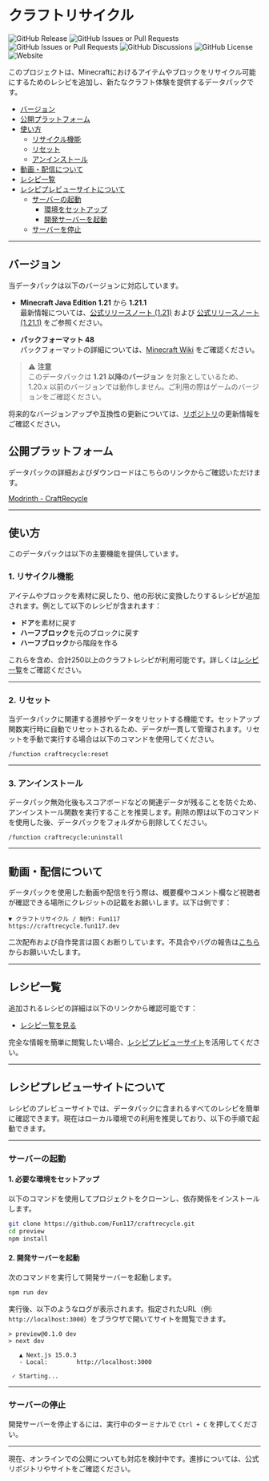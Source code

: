 # クラフトリサイクル

![GitHub Release](https://img.shields.io/github/v/release/fun117/craftrecycle)
![GitHub Issues or Pull Requests](https://img.shields.io/github/issues/fun117/craftrecycle)
![GitHub Issues or Pull Requests](https://img.shields.io/github/issues-pr/fun117/craftrecycle)
![GitHub Discussions](https://img.shields.io/github/discussions/fun117/craftrecycle)
![GitHub License](https://img.shields.io/github/license/fun117/craftrecycle)
![Website](https://img.shields.io/website?url=https%3A%2F%2Fcraftrecycle.fun117.dev%2F)

このプロジェクトは、Minecraftにおけるアイテムやブロックをリサイクル可能にするためのレシピを追加し、新たなクラフト体験を提供するデータパックです。

- [バージョン](#バージョン)
- [公開プラットフォーム](#公開プラットフォーム)
- [使い方](#使い方)
  - [リサイクル機能](#1-リサイクル機能)
  - [リセット](#2-リセット)
  - [アンインストール](#3-アンインストール)
- [動画・配信について](#動画配信について)
- [レシピ一覧](#レシピ一覧)
- [レシピプレビューサイトについて](#レシピプレビューサイトについて)
  - [サーバーの起動](#サーバーの起動)
    - [環境をセットアップ](#1-必要な環境をセットアップ)
    - [開発サーバーを起動](#2-開発サーバーを起動)
  - [サーバーを停止](#サーバーの停止)

---

## バージョン

当データパックは以下のバージョンに対応しています。

- **Minecraft Java Edition 1.21** から **1.21.1**  
  最新情報については、[公式リリースノート (1.21)](https://www.minecraft.net/ja-jp/article/minecraft-java-edition-1-21) および [公式リリースノート (1.21.1)](https://www.minecraft.net/ja-jp/article/minecraft-java-edition-1-21-1) をご参照ください。

- **パックフォーマット 48**  
  パックフォーマットの詳細については、[Minecraft Wiki](https://minecraft.wiki/w/Pack_format) をご確認ください。

> ⚠ **注意**  
> このデータパックは **1.21 以降のバージョン** を対象としているため、1.20.x 以前のバージョンでは動作しません。ご利用の際はゲームのバージョンをご確認ください。

将来的なバージョンアップや互換性の更新については、[リポジトリ](https://github.com/Fun117/craftrecycle)の更新情報をご確認ください。

## 公開プラットフォーム

データパックの詳細およびダウンロードはこちらのリンクからご確認いただけます。

[Modrinth - CraftRecycle](https://modrinth.com/project/craftrecycle)

---

## 使い方

このデータパックは以下の主要機能を提供しています。

### 1. リサイクル機能

アイテムやブロックを素材に戻したり、他の形状に変換したりするレシピが追加されます。例として以下のレシピが含まれます：

- **ドア**を素材に戻す
- **ハーフブロック**を元のブロックに戻す
- **ハーフブロック**から階段を作る

これらを含め、合計250以上のクラフトレシピが利用可能です。詳しくは[レシピ一覧](#レシピ一覧)をご確認ください。

---

### 2. リセット

当データパックに関連する進捗やデータをリセットする機能です。セットアップ関数実行時に自動でリセットされるため、データが一貫して管理されます。リセットを手動で実行する場合は以下のコマンドを使用してください。

```command
/function craftrecycle:reset
```

---

### 3. アンインストール

データパック無効化後もスコアボードなどの関連データが残ることを防ぐため、アンインストール関数を実行することを推奨します。削除の際は以下のコマンドを使用した後、データパックをフォルダから削除してください。

```command
/function craftrecycle:uninstall
```

---

## 動画・配信について

データパックを使用した動画や配信を行う際は、概要欄やコメント欄など視聴者が確認できる場所にクレジットの記載をお願いします。以下は例です：

```text
▼ クラフトリサイクル / 制作: Fun117
https://craftrecycle.fun117.dev
```

二次配布および自作発言は固くお断りしています。不具合やバグの報告は[こちら](https://github.com/Fun117/craftrecycle/issues)からお願いいたします。

---

## レシピ一覧

追加されるレシピの詳細は以下のリンクから確認可能です：

- [レシピ一覧を見る](README/recipe.md)

完全な情報を簡単に閲覧したい場合、[レシピプレビューサイト](#レシピプレビューサイトについて)を活用してください。

---

## レシピプレビューサイトについて

レシピのプレビューサイトでは、データパックに含まれるすべてのレシピを簡単に確認できます。現在はローカル環境での利用を推奨しており、以下の手順で起動できます。

---

### サーバーの起動

#### 1. 必要な環境をセットアップ

以下のコマンドを使用してプロジェクトをクローンし、依存関係をインストールします。

```bash
git clone https://github.com/Fun117/craftrecycle.git
cd preview
npm install
```

#### 2. 開発サーバーを起動

次のコマンドを実行して開発サーバーを起動します。

```bash
npm run dev
```

実行後、以下のようなログが表示されます。指定されたURL（例: `http://localhost:3000`）をブラウザで開いてサイトを閲覧できます。

```log
> preview@0.1.0 dev
> next dev

   ▲ Next.js 15.0.3
   - Local:        http://localhost:3000

 ✓ Starting...
```

---

### サーバーの停止

開発サーバーを停止するには、実行中のターミナルで `Ctrl + C` を押してください。

---

現在、オンラインでの公開についても対応を検討中です。進捗については、公式リポジトリやサイトをご確認ください。
